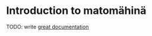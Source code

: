 # Introduction to matomähinä

TODO: write [great documentation](http://jacobian.org/writing/great-documentation/what-to-write/)
